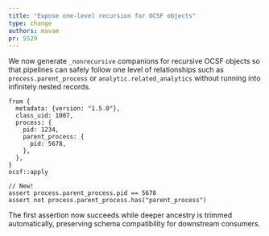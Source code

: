 ```yaml
---
title: "Expose one-level recursion for OCSF objects"
type: change
authors: mavam
pr: 5529
---
```


We now generate `_nonrecursive` companions for recursive OCSF objects so that
pipelines can safely follow one level of relationships such as
`process.parent_process` or `analytic.related_analytics` without running into
infinitely nested records.

```tql
from {
  metadata: {version: "1.5.0"},
  class_uid: 1007,
  process: {
    pid: 1234,
    parent_process: {
      pid: 5678,
    },
  },
}
ocsf::apply

// New!
assert process.parent_process.pid == 5678
assert not process.parent_process.has("parent_process")
```

The first assertion now succeeds while deeper ancestry is trimmed
automatically, preserving schema compatibility for downstream consumers.
